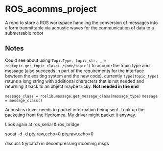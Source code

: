 # ROS_acomms_project
A repo to store a ROS workspace handling the conversion of messages into a form tranmittable via acoustic waves for the communication of data to a submersable robot

## Notes
Could see about using `TopicType, topic_str, _ = rostopic.get_topic_class('/some/topic')` to accuire the topic type and message (also succeeds in part of the requirements for the interface bewteen the exsiting system and the new code), currently `type(topic_type)` retuns a long string with additional characters that is not needed and returning it back to an object maybe tricky. __Not needed in the end__

`message_class = roslib.message.get_message_class(message_type)`
`message = message_class()`

Acoustics driver needs to packet information being sent. Look up the packeting from the Hydromea. My driver might packet it anyway.

Look again at ros_serial & ros_bridge

socat -d -d pty,raw,echo=0 pty,raw,echo=0

discuss try/catch in decompressing incoming msgs